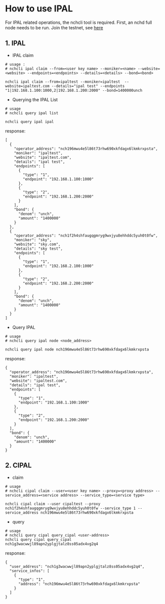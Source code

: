 # How to use IPAL

For IPAL related operations, the nchcli tool is required. 
First, an nchd full node needs to be run. Join the testnet, see [here](../get-started/how-to-join-alphanet.md)

## 1. IPAL

* IPAL claim

```shell
# usage :
# nchcli ipal claim --from=<user key name> --moniker=<name> --website=<website> --endpoints=<endpoints> --details=<details> --bond=<bond>

nchcli ipal claim --from=ipaltest --moniker=ipaltest  --website=ipaltest.com --details="ipal test" --endpoints "1|192.168.1.100:1000,2|192.168.1.200:2000" --bond=1400000unch
```

* Querying the IPAL List

```shell
# usage
# nchcli query ipal list

nchcli query ipal ipal
```

response:

```shell
[
  {
    "operator_address": "nch196mwu4e5l86t73rhw690xkfdagx6lkmkrxpsta",
    "moniker": "ipaltest",
    "website": "ipaltest.com",
    "details": "ipal test",
    "endpoints": [
      {
        "type": "1",
        "endpoint": "192.168.1.100:1000"
      },
      {
        "type": "2",
        "endpoint": "192.168.1.200:2000"
      }
    ],
    "bond": {
      "denom": "unch",
      "amount": "1400000"
    }
  },
  {
    "operator_address": "nch1f2h4shfaugqgmryg9wxjyu8ehhddc5yuh0t0fw",
    "moniker": "sky",
    "website": "sky.com",
    "details": "sky test",
    "endpoints": [
      {
        "type": "1",
        "endpoint": "192.168.2.100:1000"
      },
      {
        "type": "2",
        "endpoint": "192.168.2.200:2000"
      }
    ],
    "bond": {
      "denom": "unch",
      "amount": "1400000"
    }
  }
]

```

* Query IPAL

```shell
# usage
# nchcli query ipal node <node_address>

nchcli query ipal node nch196mwu4e5l86t73rhw690xkfdagx6lkmkrxpsta
```

response:

```shell
{
  "operator_address": "nch196mwu4e5l86t73rhw690xkfdagx6lkmkrxpsta",
  "moniker": "ipaltest",
  "website": "ipaltest.com",
  "details": "ipal test",
  "endpoints": [
    {
      "type": "1",
      "endpoint": "192.168.1.100:1000"
    },
    {
      "type": "2",
      "endpoint": "192.168.1.200:2000"
    }
  ],
  "bond": {
    "denom": "unch",
    "amount": "1400000"
  }
}

```

## 2. CIPAL

* claim

```shell
# usage
# nchcli cipal claim --user=<user key name> --proxy=<proxy address> --service_address=<service address> --service_type=<service type>

nchcli cipal claim --user cipaltest --proxy nch1f2h4shfaugqgmryg9wxjyu8ehhddc5yuh0t0fw --service_type 1 --service_address nch196mwu4e5l86t73rhw690xkfdagx6lkmkrxpsta
```

* query

```shell
# usage
# nchcli query cipal query_cipal <user-address>
nchcli query cipal query_cipal nch1g3wacwwjl89apn2yplgjtalz8ss05adx4vg2q4
```

response:

```shell
{
  "user_address": "nch1g3wacwwjl89apn2yplgjtalz8ss05adx4vg2q4",
  "service_infos": [
    {
      "type": "1",
      "address": "nch196mwu4e5l86t73rhw690xkfdagx6lkmkrxpsta"
    }
  ]
}
```
